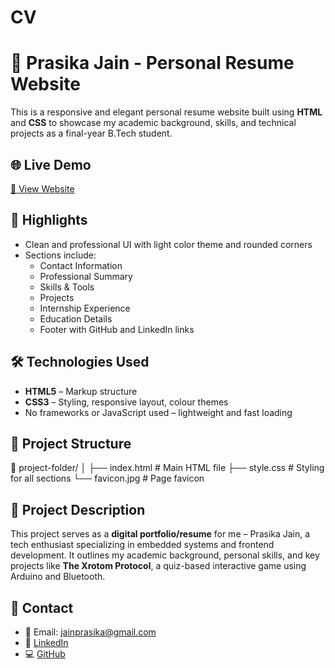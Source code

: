 # CV
# 💼 Prasika Jain - Personal Resume Website

This is a responsive and elegant personal resume website built using **HTML** and **CSS** to showcase my academic background, skills, and technical projects as a final-year B.Tech student.

## 🌐 Live Demo

[🔗 View Website](https://prasika-jain.github.io/CV/) 

## 📌 Highlights

- Clean and professional UI with light color theme and rounded corners
- Sections include:
  - Contact Information
  - Professional Summary
  - Skills & Tools
  - Projects
  - Internship Experience
  - Education Details
  - Footer with GitHub and LinkedIn links

## 🛠️ Technologies Used

- **HTML5** – Markup structure
- **CSS3** – Styling, responsive layout, colour themes
- No frameworks or JavaScript used – lightweight and fast loading

## 📂 Project Structure

📁 project-folder/
│
├── index.html # Main HTML file
├── style.css # Styling for all sections
└── favicon.jpg # Page favicon


## 📑 Project Description

This project serves as a **digital portfolio/resume** for me – Prasika Jain, a tech enthusiast specializing in embedded systems and frontend development. It outlines my academic background, personal skills, and key projects like **The Xrotom Protocol**, a quiz-based interactive game using Arduino and Bluetooth.

## 🤝 Contact

- 📧 Email: [jainprasika@gmail.com](mailto:jainprasika@gmail.com)
- 🔗 [LinkedIn](https://linkedin.com/in/prasika-jain-40911826a)
- 💻 [GitHub](https://github.com/prasika-jain)
